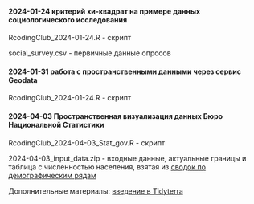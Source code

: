 #### 2024-01-24 критерий хи-квадрат на примере данных социологического исследования
RcodingClub_2024-01-24.R - скрипт

social_survey.csv - первичные данные опросов

#### 2024-01-31 работа с пространственными данными через сервис Geodata
RcodingClub_2024-01-24.R - скрипт

#### 2024-04-03 Пространственная визуализация данных Бюро Национальной Статистики
RcodingClub_2024-04-03_Stat_gov.R - скрипт

2024-04-03_input_data.zip - входные данные, актуальные границы и таблица с численностью населения, взятая из 
[сводок по демографическим рядам](https://stat.gov.kz/ru/industries/social-statistics/demography/dynamic-tables)

Дополнительные материалы: [введение в Tidyterra](https://dieghernan.github.io/tidyterra/articles/welcome.html)
